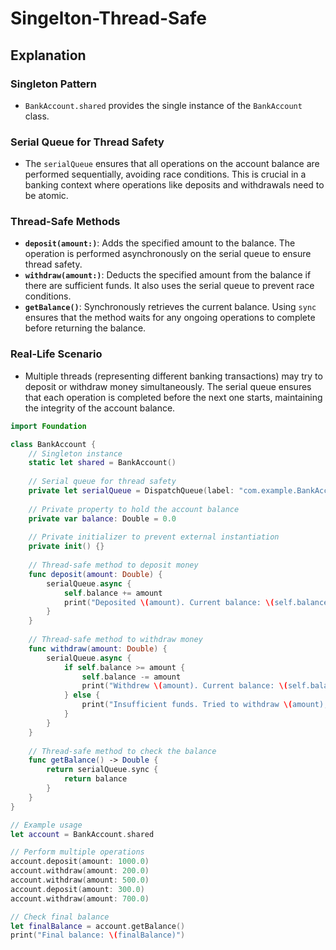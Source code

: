 # Singelton-Thread-Safe

## Explanation

### Singleton Pattern
- `BankAccount.shared` provides the single instance of the `BankAccount` class.

### Serial Queue for Thread Safety
- The `serialQueue` ensures that all operations on the account balance are performed sequentially, avoiding race conditions. This is crucial in a banking context where operations like deposits and withdrawals need to be atomic.

### Thread-Safe Methods
- **`deposit(amount:)`**: Adds the specified amount to the balance. The operation is performed asynchronously on the serial queue to ensure thread safety.
- **`withdraw(amount:)`**: Deducts the specified amount from the balance if there are sufficient funds. It also uses the serial queue to prevent race conditions.
- **`getBalance()`**: Synchronously retrieves the current balance. Using `sync` ensures that the method waits for any ongoing operations to complete before returning the balance.

### Real-Life Scenario
- Multiple threads (representing different banking transactions) may try to deposit or withdraw money simultaneously. The serial queue ensures that each operation is completed before the next one starts, maintaining the integrity of the account balance.

```swift
import Foundation

class BankAccount {
    // Singleton instance
    static let shared = BankAccount()
    
    // Serial queue for thread safety
    private let serialQueue = DispatchQueue(label: "com.example.BankAccountSerialQueue")
    
    // Private property to hold the account balance
    private var balance: Double = 0.0
    
    // Private initializer to prevent external instantiation
    private init() {}
    
    // Thread-safe method to deposit money
    func deposit(amount: Double) {
        serialQueue.async {
            self.balance += amount
            print("Deposited \(amount). Current balance: \(self.balance)")
        }
    }
    
    // Thread-safe method to withdraw money
    func withdraw(amount: Double) {
        serialQueue.async {
            if self.balance >= amount {
                self.balance -= amount
                print("Withdrew \(amount). Current balance: \(self.balance)")
            } else {
                print("Insufficient funds. Tried to withdraw \(amount), but current balance is \(self.balance)")
            }
        }
    }
    
    // Thread-safe method to check the balance
    func getBalance() -> Double {
        return serialQueue.sync {
            return balance
        }
    }
}

// Example usage
let account = BankAccount.shared

// Perform multiple operations
account.deposit(amount: 1000.0)
account.withdraw(amount: 200.0)
account.withdraw(amount: 500.0)
account.deposit(amount: 300.0)
account.withdraw(amount: 700.0)

// Check final balance
let finalBalance = account.getBalance()
print("Final balance: \(finalBalance)")
